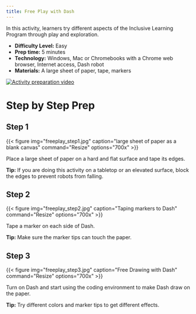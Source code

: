 ```yaml
---
title: Free Play with Dash
---
```


In this activity, learners try different aspects of the Inclusive Learning Program through play and exploration.


- **Difficulty Level:** Easy
- **Prep time:** 5 minutes
- **Technology:** Windows, Mac or Chromebooks with a Chrome web browser, Internet access, Dash robot
- **Materials:** A large sheet of paper, tape, markers

[![Activity preparation video](https://img.youtube.com/vi/PfgcanzYuVQ/0.jpg)](https://www.youtube.com/watch?v=PfgcanzYuVQ&feature=youtu.be)

# Step by Step Prep
## Step 1
{{< figure
img="freeplay_step1.jpg"
caption="large sheet of paper as a blank canvas"
command="Resize"
options="700x" >}}

Place a large sheet of paper on a hard and flat surface and tape its edges.

**Tip:** If you are doing this activity on a tabletop or an elevated surface, block the edges to prevent robots from falling.

## Step 2
{{< figure
img="freeplay_step2.jpg"
caption="Taping markers to Dash"
command="Resize"
options="700x" >}}

Tape a marker on each side of Dash.

**Tip:** Make sure the marker tips can touch the paper.

## Step 3
{{< figure
img="freeplay_step3.jpg"
caption="Free Drawing with Dash"
command="Resize"
options="700x" >}}

Turn on Dash and start using the coding environment to make Dash draw on the paper.

**Tip:** Try different colors and marker tips to get different effects.
